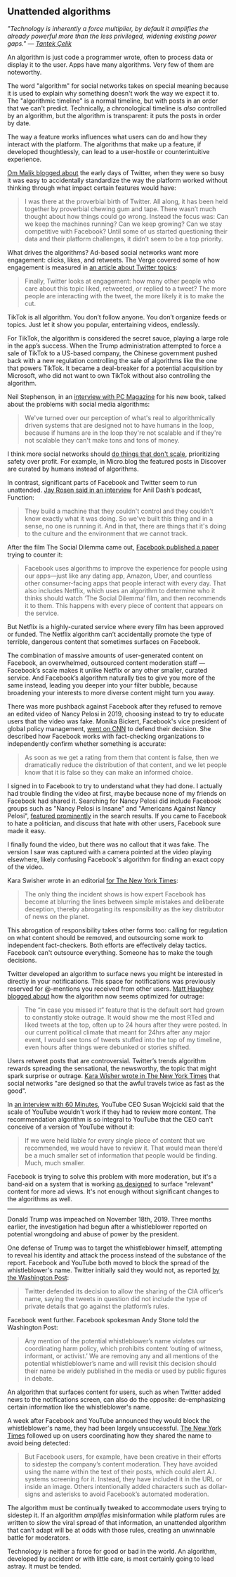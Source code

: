 ## Unattended algorithms

_"Technology is inherently a force multiplier, by default it amplifies the already powerful more than the less privileged, widening existing power gaps." — [Tantek Çelik][1]_

An algorithm is just code a programmer wrote, often to process data or display it to the user. Apps have many algorithms. Very few of them are noteworthy.

The word "algorithm" for social networks takes on special meaning because it is used to explain why something doesn't work the way we expect it to. The "algorithmic timeline" is a normal timeline, but with posts in an order that we can't predict. Technically, a chronological timeline is _also_ controlled by an algorithm, but the algorithm is transparent: it puts the posts in order by date.

The way a feature works influences what users can do and how they interact with the platform. The algorithms that make up a feature, if developed thoughtlessly, can lead to a user-hostile or counterintuitive experience.

[Om Malik blogged about][2] the early days of Twitter, when they were so busy it was easy to accidentally standardize the way the platform worked without thinking through what impact certain features would have:

> I was there at the proverbial birth of Twitter. All along, it has been held together by proverbial chewing gum and tape. There wasn’t much thought about how things could go wrong. Instead the focus was: Can we keep the machines running? Can we keep growing? Can we stay competitive with Facebook? Until some of us started questioning their data and their platform challenges, it didn’t seem to be a top priority.

What drives the algorithms? Ad-based social networks want more engagement: clicks, likes, and retweets. The Verge covered some of how engagement is measured in [an article about Twitter topics][3]:

> Finally, Twitter looks at engagement: how many other people who care about this topic liked, retweeted, or replied to a tweet? The more people are interacting with the tweet, the more likely it is to make the cut.

TikTok is all algorithm. You don’t follow anyone. You don’t organize feeds or topics. Just let it show you popular, entertaining videos, endlessly.

For TikTok, the algorithm is considered the secret sauce, playing a large role in the app’s success. When the Trump administration attempted to force a sale of TikTok to a US-based company, the Chinese government pushed back with a new regulation controlling the sale of algorithms like the one that powers TikTok. It became a deal-breaker for a potential acquisition by Microsoft, who did not want to own TikTok without also controlling the algorithm.

Neil Stephenson, in an [interview with PC Magazine][4] for his new book, talked about the problems with social media algorithms:

> We've turned over our perception of what's real to algorithmically driven systems that are designed not to have humans in the loop, because if humans are in the loop they're not scalable and if they're not scalable they can't make tons and tons of money.

I think more social networks should [do things that don't scale][5], prioritizing safety over profit. For example, in Micro.blog the featured posts in Discover are curated by humans instead of algorithms.

In contrast, significant parts of Facebook and Twitter seem to run unattended. [Jay Rosen said in an interview][6] for Anil Dash’s podcast, Function:

> They build a machine that they couldn't control and they couldn't know exactly what it was doing. So we've built this thing and in a sense, no one is running it. And in that, there are things that it's doing to the culture and the environment that we cannot track.

After the film The Social Dilemma came out, [Facebook published a paper][7] trying to counter it:

> Facebook uses algorithms to improve the experience for people using  
> our apps—just like any dating app, Amazon, Uber, and countless other consumer-facing apps that people interact with every day. That also includes Netflix, which uses an algorithm to determine who it thinks should watch ‘The Social Dilemma’ film, and then recommends it to them. This happens with every piece of content that appears on the service. 

But Netflix is a highly-curated service where every film has been approved or funded. The Netflix algorithm can’t accidentally promote the type of terrible, dangerous content that sometimes surfaces on Facebook.

The combination of massive amounts of user-generated content on Facebook, an overwhelmed, outsourced content moderation staff — Facebook’s scale makes it unlike Netflix or any other smaller, curated service. And Facebook’s algorithm naturally ties to give you more of the same instead, leading you deeper into your filter bubble, because broadening your interests to more diverse content might turn you away.

There was more pushback against Facebook after they refused to remove an edited video of Nancy Pelosi in 2019, choosing instead to try to educate users that the video was fake. Monika Bickert, Facebook's vice president of global policy management, [went on CNN][8] to defend their decision. She described how Facebook works with fact-checking organizations to independently confirm whether something is accurate:

> As soon as we get a rating from them that content is false, then we dramatically reduce the distribution of that content, and we let people know that it is false so they can make an informed choice.

I signed in to Facebook to try to understand what they had done. I actually had trouble finding the video at first, maybe because none of my friends on Facebook had shared it. Searching for Nancy Pelosi did include Facebook groups such as "Nancy Pelosi is Insane" and "Americans Against Nancy Pelosi", [featured prominently][9] in the search results. If you came to Facebook to hate a politician, and discuss that hate with other users, Facebook sure made it easy.

I finally found the video, but there was no callout that it was fake. The version I saw was captured with a camera pointed at the video playing elsewhere, likely confusing Facebook's algorithm for finding an exact copy of the video.

Kara Swisher wrote in an editorial [for The New York Times][10]:

> The only thing the incident shows is how expert Facebook has become at blurring the lines between simple mistakes and deliberate deception, thereby abrogating its responsibility as the key distributor of news on the planet.

This abrogation of responsibility takes other forms too: calling for regulation on what content should be removed, and outsourcing some work to independent fact-checkers. Both efforts are effectively delay tactics. Facebook can't outsource everything. Someone has to make the tough decisions.

Twitter developed an algorithm to surface news you might be interested in directly in your notifications. This space for notifications was previously reserved for @-mentions you received from other users. [Matt Haughey blogged about][11] how the algorithm now seems optimized for outrage:

> The “in case you missed it” feature that is the default sort had grown to constantly stoke outrage. It would show me the most RTed and liked tweets at the top, often up to 24 hours after they were posted. In our current political climate that meant for 24hrs after any major event, I would see tons of tweets stuffed into the top of my timeline, even hours after things were debunked or stories shifted.

Users retweet posts that are controversial. Twitter’s trends algorithm rewards spreading the sensational, the newsworthy, the topic that might spark surprise or outrage. [Kara Wisher wrote in The New York Times][12] that social networks "are designed so that the awful travels twice as fast as the good".

In [an interview with 60 Minutes][13], YouTube CEO Susan Wojcicki said that the scale of YouTube wouldn't work if they had to review more content. The recommendation algorithm is so integral to YouTube that the CEO can't conceive of a version of YouTube without it:

> If we were held liable for every single piece of content that we recommended, we would have to review it. That would mean there’d be a much smaller set of information that people would be finding. Much, much smaller.

Facebook is trying to solve this problem with more moderation, but it's a band-aid on a system that is working [as designed][14] to surface "relevant" content for more ad views. It's not enough without significant changes to the algorithms as well.

---- 

Donald Trump was impeached on November 18th, 2019. Three months earlier, the investigation had begun after a whistleblower reported on potential wrongdoing and abuse of power by the president.

One defense of Trump was to target the whistleblower himself, attempting to reveal his identity and attack the process instead of the substance of the report. Facebook and YouTube both moved to block the spread of the whistleblower's name. Twitter initially said they would not, as reported [by the Washington Post][15]:

> Twitter defended its decision to allow the sharing of the CIA officer’s name, saying the tweets in question did not include the type of private details that go against the platform’s rules.

Facebook went further. Facebook spokesman Andy Stone told the Washington Post:

> Any mention of the potential whistleblower’s name violates our coordinating harm policy, which prohibits content ‘outing of witness, informant, or activist.’ We are removing any and all mentions of the potential whistleblower’s name and will revisit this decision should their name be widely published in the media or used by public figures in debate.

An algorithm that surfaces content for users, such as when Twitter added news to the notifications screen, can also do the opposite: de-emphasizing certain information like the whistleblower's name.

A week after Facebook and YouTube announced they would block the whistleblower's name, they had been largely unsuccessful. [The New York Times][16] followed up on users coordinating how they shared the name to avoid being detected:

> But Facebook users, for example, have been creative in their efforts to sidestep the company’s content moderation. They have avoided using the name within the text of their posts, which could alert A.I. systems screening for it. Instead, they have included it in the URL or inside an image. Others intentionally added characters such as dollar-signs and asterisks to avoid Facebook’s automated moderation.

The algorithm must be continually tweaked to accommodate users trying to sidestep it. If an algorithm _amplifies_ misinformation while platform rules are written to _slow_ the viral spread of that information, an unattended algorithm that can’t adapt will be at odds with those rules, creating an unwinnable battle for moderators.

Technology is neither a force for good or bad in the world. An algorithm, developed by accident or with little care, is most certainly going to lead astray. It must be tended.

[1]:	https://tantek.com/2020/009/t1/technology-force-multiplier-not-neutral
[2]:	https://om.co/2019/09/06/kickshitter/
[3]:	https://www.theverge.com/2019/11/6/20948547/twitter-topics-launch-sports-gaming-entertainment-test
[4]:	https://www.pcmag.com/news/368417/neal-stephenson-explains-his-vision-of-the-digital-afterlife
[5]:	http://paulgraham.com/ds.html
[6]:	https://glitch.com/culture/function-episode-19/
[7]:	https://about.fb.com/wp-content/uploads/2020/10/What-The-Social-Dilemma-Gets-Wrong.pdf
[8]:	https://www.washingtonpost.com/politics/2019/05/25/nancy-pelosi-fake-video-facebook-defends-its-decision-not-delete/
[9]:	https://www.manton.org/uploads/2019/2819855181.png
[10]:	https://www.nytimes.com/2019/05/26/opinion/nancy-pelosi-facebook-video.html
[11]:	https://a.wholelottanothing.org/2019/03/06/optimizing-for-outrage/
[12]:	https://www.nytimes.com/2018/10/30/opinion/cesar-sayoc-robert-bowers-social-media.html
[13]:	https://www.cbsnews.com/news/is-youtube-doing-enough-to-fight-hate-speech-and-conspiracy-theories-60-minutes-2019-12-01/
[14]:	https://www.ruinedby.design/
[15]:	https://www.washingtonpost.com/technology/2019/11/08/facebook-youtube-move-block-spread-supposed-whistleblowers-name-twitter-permits-both-name-photos/
[16]:	https://www.nytimes.com/2019/11/14/technology/whistleblower-name-facebook-youtube.html